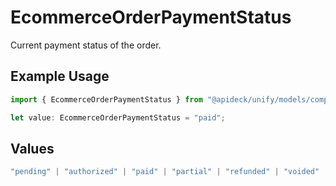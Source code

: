 # EcommerceOrderPaymentStatus

Current payment status of the order.

## Example Usage

```typescript
import { EcommerceOrderPaymentStatus } from "@apideck/unify/models/components";

let value: EcommerceOrderPaymentStatus = "paid";
```

## Values

```typescript
"pending" | "authorized" | "paid" | "partial" | "refunded" | "voided" | "unknown"
```